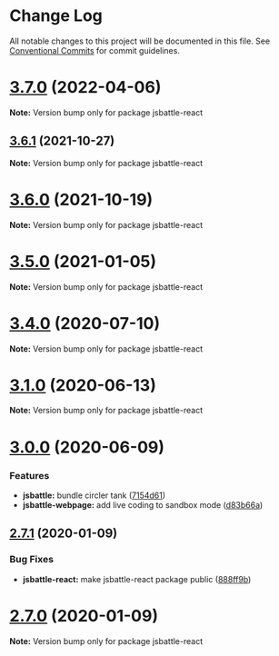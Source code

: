 # Change Log

All notable changes to this project will be documented in this file.
See [Conventional Commits](https://conventionalcommits.org) for commit guidelines.

# [3.7.0](https://github.com/jamro/jsbattle/compare/v3.6.1...v3.7.0) (2022-04-06)

**Note:** Version bump only for package jsbattle-react





## [3.6.1](https://github.com/jamro/jsbattle/compare/v3.6.0...v3.6.1) (2021-10-27)

**Note:** Version bump only for package jsbattle-react





# [3.6.0](https://github.com/jamro/jsbattle/compare/v3.5.0...v3.6.0) (2021-10-19)

**Note:** Version bump only for package jsbattle-react





# [3.5.0](https://github.com/jamro/jsbattle/compare/v3.4.1...v3.5.0) (2021-01-05)

**Note:** Version bump only for package jsbattle-react





# [3.4.0](https://github.com/jamro/jsbattle/compare/v3.3.0...v3.4.0) (2020-07-10)

**Note:** Version bump only for package jsbattle-react





# [3.1.0](https://github.com/jamro/jsbattle/compare/v3.0.0...v3.1.0) (2020-06-13)

**Note:** Version bump only for package jsbattle-react





# [3.0.0](https://github.com/jamro/jsbattle/compare/v2.7.1...v3.0.0) (2020-06-09)


### Features

* **jsbattle:** bundle circler tank ([7154d61](https://github.com/jamro/jsbattle/commit/7154d61e657d29002b60fa9758b44cc3c8050011))
* **jsbattle-webpage:** add live coding to sandbox mode ([d83b66a](https://github.com/jamro/jsbattle/commit/d83b66a8dfdc6854e460fe77d5373dd323851847))





## [2.7.1](https://github.com/jamro/jsbattle/compare/v2.7.0...v2.7.1) (2020-01-09)


### Bug Fixes

* **jsbattle-react:** make jsbattle-react package public ([888ff9b](https://github.com/jamro/jsbattle/commit/888ff9b7409466b5e6daaaa22c0b90f85608dad9))





# [2.7.0](https://github.com/jamro/jsbattle/compare/v2.6.1...v2.7.0) (2020-01-09)

**Note:** Version bump only for package jsbattle-react
